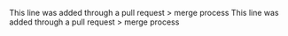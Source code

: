 This line was added through a pull request > merge process
This line was added through a pull request > merge process
